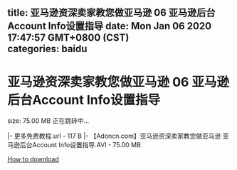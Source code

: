 
title: 亚马逊资深卖家教您做亚马逊 06 亚马逊后台Account Info设置指导
date: Mon Jan 06 2020 17:47:57 GMT+0800 (CST)    
categories: baidu
---

# 亚马逊资深卖家教您做亚马逊 06 亚马逊后台Account Info设置指导
size: 75.00 MB
 正在跳转中...
 
|- 更多免费教程.url - 117 B
|- 【Adoncn.com】亚马逊资深卖家教您做亚马逊 亚马逊后台Account Info设置指导.AVI - 75.00 MB

[How to download](https://bpcam.bemobtrk.com/go/2ceec3aa-1ca2-46d6-b9ff-aaa5c184517c?jno=3907)